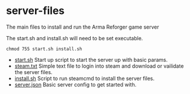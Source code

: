 # server-files
The main files to install and run the Arma Reforger game server

The start.sh and install.sh will need to be set executable.
```
chmod 755 start.sh install.sh
```

* [start.sh](start.sh) Start up script to start the server up with basic params.
* [steam.txt](steam.txt) Simple text file to login into steam and download or vailidate the server files.
* [install.sh](install.sh) Script to run steamcmd to install the server files.
* [server.json](server.json) Basic server config to get started with.

